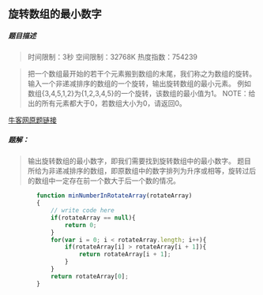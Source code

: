 
## 旋转数组的最小数字
##### 题目描述
>时间限制：3秒 空间限制：32768K 热度指数：754239

>把一个数组最开始的若干个元素搬到数组的末尾，我们称之为数组的旋转。
>输入一个非递减排序的数组的一个旋转，输出旋转数组的最小元素。
>例如数组{3,4,5,1,2}为{1,2,3,4,5}的一个旋转，该数组的最小值为1。
>NOTE：给出的所有元素都大于0，若数组大小为0，请返回0。

[牛客网原题链接](https://www.nowcoder.com/practice/9f3231a991af4f55b95579b44b7a01ba?tpId=13&tqId=11159&tPage=1&rp=1&ru=/ta/coding-interviews&qru=/ta/coding-interviews/question-ranking)

##### 题解：
>输出旋转数组的最小数字，即我们需要找到旋转数组中的最小数字。
>题目所给为非递减排序的数组，即原数组中的数字排列为升序或相等，旋转过后的数组中一定存在前一个数大于后一个数的情况。

```javascript
        function minNumberInRotateArray(rotateArray)
        {
            // write code here
            if(rotateArray == null){
                return 0;
            }
            for(var i = 0; i < rotateArray.length; i++){
                if(rotateArray[i] > rotateArray[i + 1]){
                    return rotateArray[i + 1];
                }
            }
            return rotateArray[0];
        }
```
